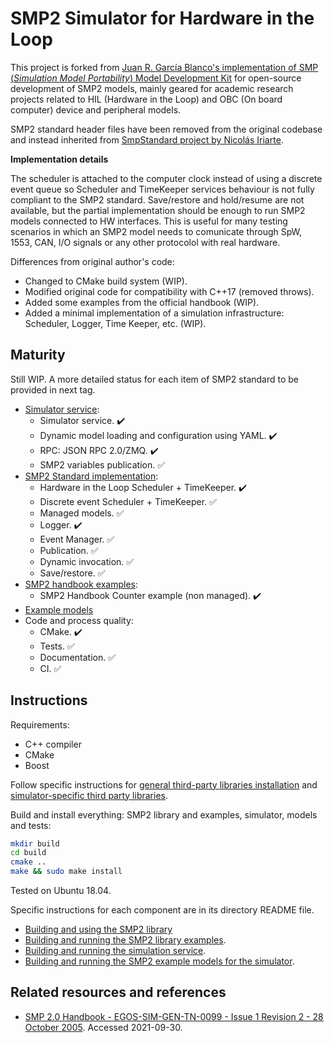 SMP2 Simulator for Hardware in the Loop
=======================================

This project is forked from [Juan R. García Blanco's implementation of SMP (*Simulation Model Portability*) Model Development Kit](https://github.com/juanrgar/smp-mdk) for open-source development of SMP2 models, mainly geared for 
academic research projects related to HIL (Hardware in the Loop) and OBC (On board computer) device and peripheral models.

SMP2 standard header files have been removed from the original codebase and instead inherited from [SmpStandard project by Nicolás Iriarte](https://github.com/NicolasIriarte/SmpStandard).

**Implementation details**

The scheduler is attached to the computer clock instead of using a discrete event queue so Scheduler and TimeKeeper services behaviour is not fully compliant to the SMP2 standard. Save/restore and hold/resume are not available, but the partial implementation should be enough to run SMP2 models connected to HW interfaces. This is useful for many testing scenarios in which an SMP2 model needs to comunicate through SpW, 1553, CAN, I/O signals or any other protocolol with real hardware.

Differences from original author's code:

- Changed to CMake build system (WIP).
- Modified original code for compatibility with C++17 (removed throws).
- Added some examples from the official handbook (WIP).
- Added a minimal implementation of a simulation infrastructure: Scheduler, Logger, Time Keeper, etc. (WIP).

Maturity
--------

Still WIP. A more detailed status for each item of SMP2 standard to be provided in next tag.

- [Simulator service](./simulator/):
    - Simulator service. :heavy_check_mark:
    - Dynamic model loading and configuration using YAML. :heavy_check_mark:
    - RPC: JSON RPC 2.0/ZMQ. :heavy_check_mark:
    - SMP2 variables publication. :white_check_mark:
- [SMP2 Standard implementation](./libsmp2):
    - Hardware in the Loop Scheduler + TimeKeeper. :heavy_check_mark:
    - Discrete event Scheduler + TimeKeeper. :white_check_mark:
    - Managed models. :white_check_mark:
    - Logger. :heavy_check_mark:
    - Event Manager. :white_check_mark:
    - Publication. :white_check_mark:
    - Dynamic invocation. :white_check_mark:
    - Save/restore. :white_check_mark:
- [SMP2 handbook examples](./examples):
    - SMP2 Handbook Counter example (non managed). :heavy_check_mark:
- [Example models](./models)
- Code and process quality:
    - CMake. :heavy_check_mark:
    - Tests. :white_check_mark:
    - Documentation. :white_check_mark:
    - CI. :white_check_mark:

Instructions
------------

Requirements:

- C++ compiler
- CMake
- Boost

Follow specific instructions for [general third-party libraries installation](./thirdparty) and [simulator-specific third party libraries](./simulator/thirdparty).

Build and install everything: SMP2 library and examples, simulator, models and tests:

~~~bash
mkdir build
cd build
cmake ..
make && sudo make install
~~~

Tested on Ubuntu 18.04.

Specific instructions for each component are in its directory README file.

- [Building and using the SMP2 library](./libsmp2/README.md)
- [Building and running the SMP2 library examples](./examples/README.md).
- [Building and running the simulation service](./simulator/README.md).
- [Building and running the SMP2 example models for the simulator](./models/README.md).


Related resources and references
--------------------------------

- [SMP 2.0 Handbook - EGOS-SIM-GEN-TN-0099 - Issue 1 Revision 2 - 28 October 2005](https://taste.tuxfamily.org/wiki/images/9/9a/SMP_2.0_Handbook_-_1.2.pdf). Accessed 2021-09-30.
